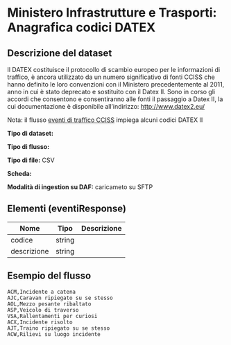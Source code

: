 # Ministero Infrastrutture e Trasporti: Anagrafica codici DATEX

## Descrizione del dataset
Il DATEX costituisce  il protocollo di scambio europeo per le informazioni di traffico, è ancora utilizzato da un numero significativo di fonti CCISS che hanno definito le loro convenzioni con il Ministero precedentemente al 2011, anno in cui è stato deprecato e sostituito con il Datex II. Sono in corso gli accordi che consentono e consentiranno alle fonti il passaggio a Datex II, la cui documentazione è disponibile all’indirizzo: http://www.datex2.eu/


Nota: il flusso [eventi di traffico CCISS](eventi_cciss.md) impiega alcuni codici DATEX II

**Tipo di dataset:** 

**Tipo di flusso:** 

**Tipo di file:** CSV

**Scheda:** 

**Modalità di ingestion su DAF:** caricameto su SFTP

## Elementi (eventiResponse)

| Nome | Tipo   | Descrizione                     |
|------|--------|---------------------------------|
|codice|string||
|descrizione|string||


## Esempio del flusso

```
ACM,Incidente a catena
AJC,Caravan ripiegato su se stesso
AOL,Mezzo pesante ribaltato
ASP,Veicolo di traverso
VSA,Rallentamenti per curiosi
ACX,Incidente risolto
AJT,Traino ripiegato su se stesso
ACW,Rilievi su luogo incidente
```

